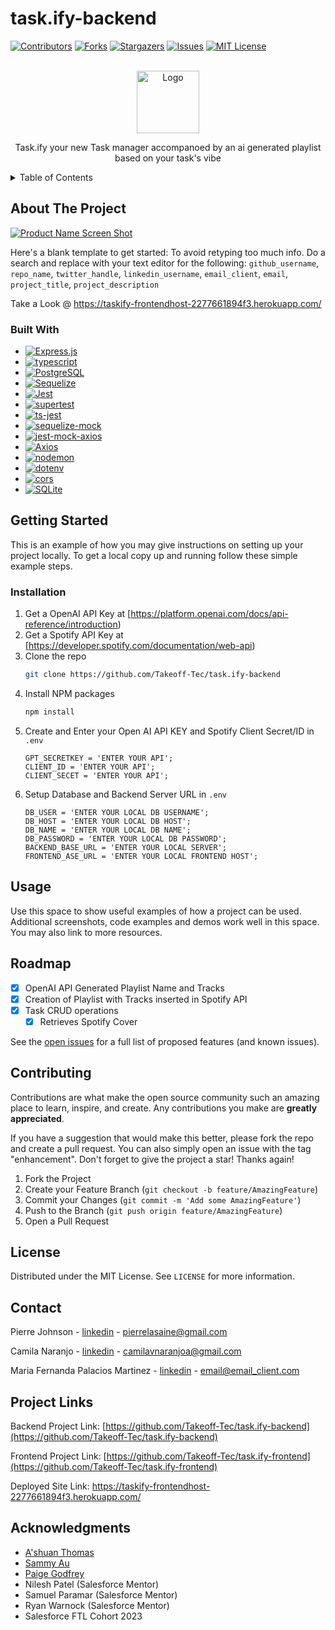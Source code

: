 # task.ify-backend
[![Contributors][contributors-shield]][contributors-url]
[![Forks][forks-shield]][forks-url]
[![Stargazers][stars-shield]][stars-url]
[![Issues][issues-shield]][issues-url]
[![MIT License][license-shield]][license-url]




<!-- PROJECT LOGO -->
<br />
<div align="center">
  <a href="https://github.com/Takeoff-Tec/task.ify-backend">
    <img src="https://imgur.com/a/daJMhLz" alt="Logo" width="100" height="100">
  </a>

  <p align="center">
    Task.ify your new Task manager accompanoed by an ai generated playlist based on your task's vibe
    <br />
</div>



<!-- TABLE OF CONTENTS -->
<details>
  <summary>Table of Contents</summary>
  <ol>
    <li>
      <a href="#about-the-project">About The Project</a>
      <ul>
        <li><a href="#built-with">Built With</a></li>
      </ul>
    </li>
    <li>
      <a href="#getting-started">Getting Started</a>
      <ul>
        <li><a href="#prerequisites">Prerequisites</a></li>
        <li><a href="#installation">Installation</a></li>
      </ul>
    </li>
    <li><a href="#usage">Usage</a></li>
    <li><a href="#roadmap">Roadmap</a></li>
    <li><a href="#contributing">Contributing</a></li>
    <li><a href="#license">License</a></li>
    <li><a href="#contact">Contact</a></li>
    <li><a href="#acknowledgments">Acknowledgments</a></li>
  </ol>
</details>



<!-- ABOUT THE PROJECT -->
## About The Project

[![Product Name Screen Shot][product-screenshot]](https://example.com)

Here's a blank template to get started: To avoid retyping too much info. Do a search and replace with your text editor for the following: `github_username`, `repo_name`, `twitter_handle`, `linkedin_username`, `email_client`, `email`, `project_title`, `project_description`

Take a Look @ https://taskify-frontendhost-2277661894f3.herokuapp.com/

### Built With

* [![Express.js](https://img.shields.io/badge/Express.js-4.18.2-blue)](https://expressjs.com/)
* [![typescript](https://img.shields.io/badge/typescript-4.5.4-blue)](https://www.typescriptlang.org/)
* [![PostgreSQL](https://img.shields.io/badge/pg-8.11.1-blue)](https://www.postgresql.org/)
* [![Sequelize](https://img.shields.io/badge/Sequelize-6.32.1-orange)](https://sequelize.org/)
* [![Jest](https://img.shields.io/badge/Jest-29.6.1-critical)](https://jestjs.io/)
* [![supertest](https://img.shields.io/badge/supertest-6.3.3-blue)](https://github.com/visionmedia/supertest)
* [![ts-jest](https://img.shields.io/badge/ts--jest-29.1.1-blue)](https://github.com/kulshekhar/ts-jest)
* [![sequelize-mock](https://img.shields.io/badge/sequelize--mock-0.10.2-brightgreen)](https://github.com/BlinkUX/sequelize-mock)
* [![jest-mock-axios](https://img.shields.io/badge/jest--mock--axios-4.7.2-brightgreen)](https://github.com/knee-cola/jest-mock-axios)
* [![Axios](https://img.shields.io/badge/Axios-0.21.1-blueviolet)](https://github.com/axios/axios)
* [![nodemon](https://img.shields.io/badge/nodemon-3.0.1-red)](https://nodemon.io/)
* [![dotenv](https://img.shields.io/badge/dotenv-16.3.1-brightgreen)](https://github.com/motdotla/dotenv)
* [![cors](https://img.shields.io/badge/cors-2.8.5-brightgreen)](https://github.com/expressjs/cors)
* [![SQLite](https://img.shields.io/badge/sqlite3-5.1.6-lightgrey)](https://www.sqlite.org/)




<!-- GETTING STARTED -->
## Getting Started

This is an example of how you may give instructions on setting up your project locally.
To get a local copy up and running follow these simple example steps.

### Installation

1. Get a OpenAI API Key at [https://platform.openai.com/docs/api-reference/introduction)
2. Get a Spotify API Key at [https://developer.spotify.com/documentation/web-api)
3. Clone the repo
   ```sh
   git clone https://github.com/Takeoff-Tec/task.ify-backend
   ```
4. Install NPM packages
   ```sh
   npm install
   ```
5. Create and Enter your Open AI API KEY and Spotify Client Secret/ID in `.env`
   ```
   GPT_SECRETKEY = 'ENTER YOUR API';
   CLIENT_ID = 'ENTER YOUR API';
   CLIENT_SECET = 'ENTER YOUR API';
   ```
6. Setup Database and Backend Server URL in `.env`
   ```
   DB_USER = 'ENTER YOUR LOCAL DB USERNAME';
   DB_HOST = 'ENTER YOUR LOCAL DB HOST';
   DB_NAME = 'ENTER YOUR LOCAL DB NAME';
   DB_PASSWORD = 'ENTER YOUR LOCAL DB PASSWORD';
   BACKEND_BASE_URL = 'ENTER YOUR LOCAL SERVER';
   FRONTEND_ASE_URL = 'ENTER YOUR LOCAL FRONTEND HOST';
   ```


<!-- USAGE EXAMPLES -->
## Usage

Use this space to show useful examples of how a project can be used. Additional screenshots, code examples and demos work well in this space. You may also link to more resources.




<!-- ROADMAP -->
## Roadmap

- [x] OpenAI API Generated Playlist Name and Tracks
- [x] Creation of Playlist with Tracks inserted in Spotify API
- [x] Task CRUD operations
    - [x] Retrieves Spotify Cover

See the [open issues](https://github.com/Takeoff-Tec/task.ify-backend/issues) for a full list of proposed features (and known issues).




<!-- CONTRIBUTING -->
## Contributing

Contributions are what make the open source community such an amazing place to learn, inspire, and create. Any contributions you make are **greatly appreciated**.

If you have a suggestion that would make this better, please fork the repo and create a pull request. You can also simply open an issue with the tag "enhancement".
Don't forget to give the project a star! Thanks again!

1. Fork the Project
2. Create your Feature Branch (`git checkout -b feature/AmazingFeature`)
3. Commit your Changes (`git commit -m 'Add some AmazingFeature'`)
4. Push to the Branch (`git push origin feature/AmazingFeature`)
5. Open a Pull Request




<!-- LICENSE -->
## License

Distributed under the MIT License. See `LICENSE` for more information.



<!-- CONTACT -->
## Contact

Pierre Johnson - [linkedin](https://www.linkedin.com/in/pierrelasaine) - pierrelasaine@gmail.com 

Camila Naranjo - [linkedin](https://www.linkedin.com/in/camilavnaranjo) - camilavnaranjoa@gmail.com 

Maria Fernanda Palacios Martinez - [linkedin](https://twitter.com/twitter_handle) - email@email_client.com 

## Project Links

Backend Project Link: [https://github.com/Takeoff-Tec/task.ify-backend](https://github.com/Takeoff-Tec/task.ify-backend) 

Frontend Project Link: [https://github.com/Takeoff-Tec/task.ify-frontend](https://github.com/Takeoff-Tec/task.ify-frontend)

Deployed Site Link: https://taskify-frontendhost-2277661894f3.herokuapp.com/




<!-- ACKNOWLEDGMENTS -->
## Acknowledgments

* [A'shuan Thomas](https://github.com/lasagnamassage)
* [Sammy Au]()
* [Paige Godfrey](https://github.com/paigegodfrey)
* Nilesh Patel (Salesforce Mentor)
* Samuel Paramar (Salesforce Mentor)
* Ryan Warnock (Salesforce Mentor)
* Salesforce FTL Cohort 2023




<!-- MARKDOWN LINKS & IMAGES -->
<!-- https://www.markdownguide.org/basic-syntax/#reference-style-links -->
[contributors-shield]: https://img.shields.io/github/contributors/Takeoff-Tec/task.ify-backend.svg?style=for-the-badge
[contributors-url]: https://github.com/Takeoff-Tec/task.ify-backend/graphs/contributors
[forks-shield]: https://img.shields.io/github/forks/Takeoff-Tec/task.ify-backend.svg?style=for-the-badge
[forks-url]: https://github.com/Takeoff-Tec/task.ify-backend/network/members
[stars-shield]: https://img.shields.io/github/stars/Takeoff-Tec/task.ify-backend.svg?style=for-the-badge
[stars-url]: https://github.com/github_username/repo_name/stargazers
[issues-shield]: https://img.shields.io/github/issues/Takeoff-Tec/task.ify-backend.svg?style=for-the-badge
[issues-url]: https://github.com/Takeoff-Tec/task.ify-backend/issues
[license-shield]: https://img.shields.io/github/license/Takeoff-Tec/task.ify-backend.svg?style=for-the-badge
[license-url]: https://github.com/Takeoff-Tec/task.ify-backend/blob/master/LICENSE
[linkedin-shield]: https://img.shields.io/badge/-LinkedIn-black.svg?style=for-the-badge&logo=linkedin&colorB=555

[product-screenshot]: images/screenshot.png
